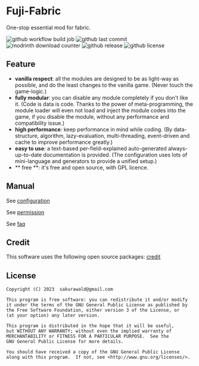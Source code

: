 # Fuji-Fabric
One-stop essential mod for fabric.

![github workflow build job](https://img.shields.io/github/actions/workflow/status/sakurawald/fuji-fabric/build.yml)
![github last commit](https://img.shields.io/github/last-commit/sakurawald/fuji-fabric)
![modrinth download counter](https://img.shields.io/modrinth/dt/1TowMm2v)
![github release](https://img.shields.io/github/v/release/sakurawald/fuji-fabric)
![github license](https://img.shields.io/github/license/sakurawald/fuji-fabric)

## Feature
- **vanilla respect**: all the modules are designed to be as light-way as possible, and do the least changes to the vanilla game. (Never touch the game-logic.)
- **fully modular**: you can disable any module completely if you don't like it. (Code is data is code. Thanks to the power of meta-programming, the module loader will even not load and inject the module codes into the game, if you disable the module, without any performance and compatibility issue.)
- **high performance**: keep performance in mind while coding. (By data-structure, algorithm, lazy-evaluation, multi-threading, event-driven and cache to improve performance greatly.)
- **easy to use**: a text-based per-field-explained auto-generated always-up-to-date documentation is provided. (The configuration uses lots of mini-language and generators to provide a unified setup.)
- ** free **: it's free and open source, with GPL licence.

## Manual
See [configuration](https://github.com/sakurawald/fuji-fabric/wiki/Configuration)

See [permission](https://github.com/sakurawald/fuji-fabric/wiki/PermissionAndMeta)

See [faq](https://github.com/sakurawald/fuji-fabric/wiki/FAQ)

## Credit
This software uses the following open source packages: [credit](https://github.com/sakurawald/fuji-fabric/blob/dev/CREDIT)

## License
```
Copyright (C) 2023  sakurawald@gmail.com

This program is free software: you can redistribute it and/or modify
it under the terms of the GNU General Public License as published by
the Free Software Foundation, either version 3 of the License, or
(at your option) any later version.

This program is distributed in the hope that it will be useful,
but WITHOUT ANY WARRANTY; without even the implied warranty of
MERCHANTABILITY or FITNESS FOR A PARTICULAR PURPOSE.  See the
GNU General Public License for more details.

You should have received a copy of the GNU General Public License
along with this program.  If not, see <http://www.gnu.org/licenses/>.
```

